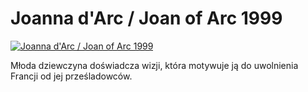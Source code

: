 Joanna d'Arc / Joan of Arc 1999 
=============
[![Joanna d'Arc / Joan of Arc 1999 ](http://vidos.pl/images/player.gif)](http://vidos.pl/joanna-d-arc-joan-of-arc-1999)

 Młoda dziewczyna doświadcza wizji, która motywuje ją do uwolnienia Francji od jej prześladowców.
